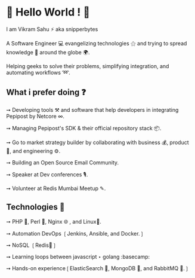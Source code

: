 # :balloon: Hello World ! :otter: 

I am Vikram Sahu :zap: aka snipperbytes

A Software Engineer 💻 evangelizing technologies ⚝ and trying to spread knowledge 📖 around the globe 🌍.

Helping geeks to solve their problems, simplifying integration, and automating workflows ➿.

## What i prefer doing ❓

➙ Developing tools ⚒ and software that help developers in integrating Pepipost by Netcore ∞.

➙ Managing Pepipost's SDK & their official repository stack 📦.

➙ Go to market strategy builder by collaborating with business 💰, product 🎁, and engineering ⚙.

➙ Building an Open Source Email Community.

➙ Speaker at Dev conferences 🎙.

➙ Volunteer at Redis Mumbai Meetup ✎.

## Technologies 🚧

➙ PHP 🐘, Perl 🐪, Nginx 🌐 , and Linux🐧.

➙ Automation DevOps ❲Jenkins, Ansible, and Docker.❳

➙ NoSQL ❲Redis🏮❳

➙ Learning loops between javascript ‣ golang :basecamp:

➙ Hands-on experience❲ElasticSearch 🔎, MongoDB 🍃, and RabbitMQ 🐇.❳
